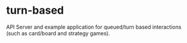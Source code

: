 # turn-based
API Server and example application for queued/turn based interactions (such as card/board and strategy games).
